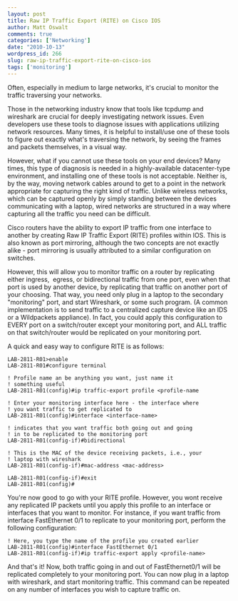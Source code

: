```yaml
---
layout: post
title: Raw IP Traffic Export (RITE) on Cisco IOS
author: Matt Oswalt
comments: true
categories: ['Networking']
date: "2010-10-13"
wordpress_id: 266
slug: raw-ip-traffic-export-rite-on-cisco-ios
tags: ['monitoring']
---
```



Often, especially in medium to large networks, it's crucial to monitor the traffic traversing your networks.

Those in the networking industry know that tools like tcpdump and wireshark are crucial for deeply investigating network issues. Even developers use these tools to diagnose issues with applications utilizing network resources. Many times, it is helpful to install/use one of these tools to figure out exactly what's traversing the network, by seeing the frames and packets themselves, in a visual way.

However, what if you cannot use these tools on your end devices? Many times, this type of diagnosis is needed in a highly-available datacenter-type environment, and installing one of these tools is not acceptable. Neither is, by the way, moving network cables around to get to a point in the network appropriate for capturing the right kind of traffic. Unlike wireless networks, which can be captured openly by simply standing between the devices communicating with a laptop, wired networks are structured in a way where capturing all the traffic you need can be difficult.

Cisco routers have the ability to export IP traffic from one interface to another by creating Raw IP Traffic Export (RITE) profiles within IOS. This is also known as port mirroring, although the two concepts are not exactly alike - port mirroring is usually attributed to a similar configuration on switches.

However, this will allow you to monitor traffic on a router by replicating either ingress,  egress, or bidirectional traffic from one port, even when that port is used by another device, by replicating that traffic on another port of your choosing. That way, you need only plug in a laptop to the secondary "monitoring" port, and start Wireshark, or some such program. (A common implementation is to send traffic to a centralized capture device like an IDS or a Wildpackets appliance). In fact, you could apply this configuration to EVERY port on a switch/router except your monitoring port, and ALL traffic on that switch/router would be replicated on your monitoring port.

A quick and easy way to configure RITE is as follows:

    LAB-2811-R01>enable
    LAB-2811-R01#configure terminal

    ! Profile name an be anything you want, just name it
    ! something useful
    LAB-2811-R01(config)#ip traffic-export profile <profile-name 

    ! Enter your monitoring interface here - the interface where
    ! you want traffic to get replicated to
    LAB-2811-R01(config)#interface <interface-name>

    ! indicates that you want traffic both going out and going
    ! in to be replicated to the monitoring port
    LAB-2811-R01(config-if)#bidirectional 

    ! This is the MAC of the device receiving packets, i.e., your
    ! laptop with wireshark
    LAB-2811-R01(config-if)#mac-address <mac-address>

    LAB-2811-R01(config-if)#exit
    LAB-2811-R01(config)#

You're now good to go with your RITE profile. However, you wont receive any replicated IP packets until you apply this profile to an interface or interfaces that you want to monitor. For instance, if you want traffic from interface FastEthernet 0/1 to replicate to your monitoring port, perform the following configuration:

    ! Here, you type the name of the profile you created earlier
    LAB-2811-R01(config)#interface FastEthernet 0/1
    LAB-2811-R01(config-if)#ip traffic-export apply <profile-name>

And that's it! Now, both traffic going in and out of FastEthernet0/1 will be replicated completely to your monitoring port. You can now plug in a laptop with wireshark, and start monitoring traffic. This command can be repeated on any number of interfaces you wish to capture traffic on.
